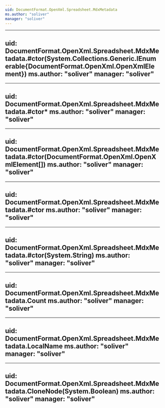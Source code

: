 ```yaml
---
uid: DocumentFormat.OpenXml.Spreadsheet.MdxMetadata
ms.author: "soliver"
manager: "soliver"
---
```


---
uid: DocumentFormat.OpenXml.Spreadsheet.MdxMetadata.#ctor(System.Collections.Generic.IEnumerable{DocumentFormat.OpenXml.OpenXmlElement})
ms.author: "soliver"
manager: "soliver"
---

---
uid: DocumentFormat.OpenXml.Spreadsheet.MdxMetadata.#ctor*
ms.author: "soliver"
manager: "soliver"
---

---
uid: DocumentFormat.OpenXml.Spreadsheet.MdxMetadata.#ctor(DocumentFormat.OpenXml.OpenXmlElement[])
ms.author: "soliver"
manager: "soliver"
---

---
uid: DocumentFormat.OpenXml.Spreadsheet.MdxMetadata.#ctor
ms.author: "soliver"
manager: "soliver"
---

---
uid: DocumentFormat.OpenXml.Spreadsheet.MdxMetadata.#ctor(System.String)
ms.author: "soliver"
manager: "soliver"
---

---
uid: DocumentFormat.OpenXml.Spreadsheet.MdxMetadata.Count
ms.author: "soliver"
manager: "soliver"
---

---
uid: DocumentFormat.OpenXml.Spreadsheet.MdxMetadata.LocalName
ms.author: "soliver"
manager: "soliver"
---

---
uid: DocumentFormat.OpenXml.Spreadsheet.MdxMetadata.CloneNode(System.Boolean)
ms.author: "soliver"
manager: "soliver"
---

